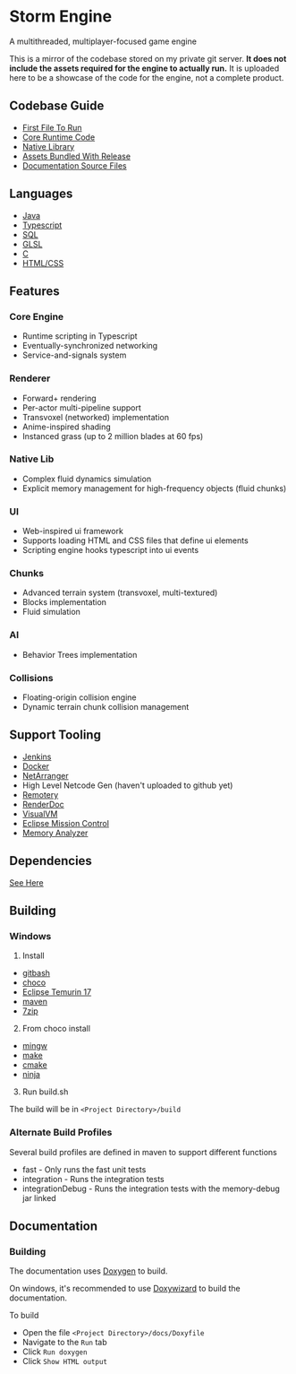 # Storm Engine

A multithreaded, multiplayer-focused game engine


This is a mirror of the codebase stored on my private git server.
**It does not include the assets required for the engine to actually run.**
It is uploaded here to be a showcase of the code for the engine, not a complete product.



## Codebase Guide
 - [First File To Run](https://github.com/AustinHoover/StormEngine/blob/master/src/main/java/electrosphere/engine/Main.java)
 - [Core Runtime Code](https://github.com/AustinHoover/StormEngine/tree/master/src/main/java/electrosphere)
 - [Native Library](https://github.com/AustinHoover/StormEngine/tree/master/src/main/c)
 - [Assets Bundled With Release](https://github.com/AustinHoover/StormEngine/tree/master/assets)
 - [Documentation Source Files](https://github.com/AustinHoover/StormEngine/tree/master/docs)






## Languages
 - [Java](https://github.com/AustinHoover/StormEngine/tree/master/src/main/java/electrosphere)
 - [Typescript](https://github.com/AustinHoover/StormEngine/tree/master/assets/Scripts)
 - [SQL](https://github.com/AustinHoover/StormEngine/tree/master/assets/DB)
 - [GLSL](https://github.com/AustinHoover/StormEngine/tree/master/assets/Shaders)
 - [C](https://github.com/AustinHoover/StormEngine/tree/master/src/main/c)
 - [HTML/CSS](https://github.com/AustinHoover/StormEngine/tree/master/assets/Data/menu)





## Features
### Core Engine
 - Runtime scripting in Typescript
 - Eventually-synchronized networking
 - Service-and-signals system
### Renderer
 - Forward+ rendering
 - Per-actor multi-pipeline support
 - Transvoxel (networked) implementation
 - Anime-inspired shading
 - Instanced grass (up to 2 million blades at 60 fps)
### Native Lib
 - Complex fluid dynamics simulation
 - Explicit memory management for high-frequency objects (fluid chunks)
### UI
 - Web-inspired ui framework
 - Supports loading HTML and CSS files that define ui elements
 - Scripting engine hooks typescript into ui events
### Chunks
 - Advanced terrain system (transvoxel, multi-textured)
 - Blocks implementation
 - Fluid simulation
### AI
 - Behavior Trees implementation
### Collisions
 - Floating-origin collision engine
 - Dynamic terrain chunk collision management




## Support Tooling
 - [Jenkins](https://github.com/AustinHoover/StormEngine/blob/master/Jenkinsfile)
 - [Docker](https://gist.github.com/AustinHoover/c5a1799b6f42a410f6db3bfcbaaaff68)
 - [NetArranger](https://github.com/StudioRailgun/NetArranger)
 - High Level Netcode Gen (haven't uploaded to github yet)
 - [Remotery](https://github.com/Celtoys/Remotery)
 - [RenderDoc](https://renderdoc.org/)
 - [VisualVM](https://visualvm.github.io/)
 - [Eclipse Mission Control](https://adoptium.net/jmc)
 - [Memory Analyzer](https://eclipse.dev/mat/)



## Dependencies
[See Here](https://github.com/AustinHoover/StormEngine/blob/master/DEPENDENCIES.md)




## Building


### Windows
1. Install
 - [gitbash](https://git-scm.com/downloads)
 - [choco](https://chocolatey.org/install)
 - [Eclipse Temurin 17](https://adoptium.net/temurin/releases/)
 - [maven](https://maven.apache.org/download.cgi)
 - [7zip](https://www.7-zip.org/)

2. From choco install
 - [mingw](https://community.chocolatey.org/packages/mingw)
 - [make](https://community.chocolatey.org/packages/make)
 - [cmake](https://community.chocolatey.org/packages/cmake)
 - [ninja](https://community.chocolatey.org/packages/ninja)

3. Run build.sh

The build will be in `<Project Directory>/build`

### Alternate Build Profiles

Several build profiles are defined in maven to support different functions
 - fast - Only runs the fast unit tests
 - integration - Runs the integration tests
 - integrationDebug - Runs the integration tests with the memory-debug jar linked






## Documentation

### Building
The documentation uses [Doxygen](https://github.com/doxygen/doxygen) to build.

On windows, it's recommended to use [Doxywizard](https://www.doxygen.nl/manual/doxywizard_usage.html) to build the documentation.

To build
 - Open the file `<Project Directory>/docs/Doxyfile`
 - Navigate to the `Run` tab
 - Click `Run doxygen`
 - Click `Show HTML output`
